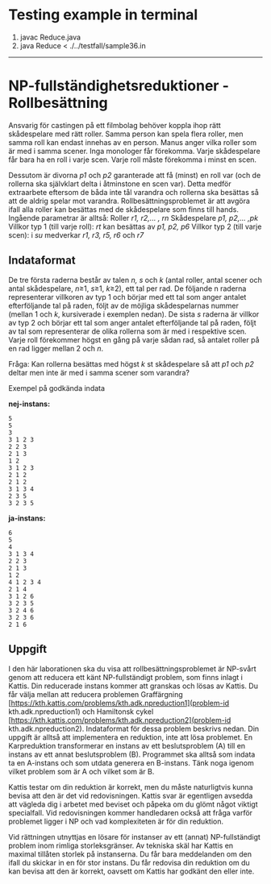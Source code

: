 # Testing example in terminal
1. javac Reduce.java
2. java Reduce < ./../testfall/sample36.in
***
# NP-fullständighetsreduktioner - Rollbesättning

Ansvarig för castingen på ett filmbolag behöver koppla ihop rätt skådespelare med rätt roller. Samma person kan spela flera roller, men samma roll kan endast innehas av en person. Manus anger vilka roller som är med i samma scener. Inga monologer får förekomma. Varje skådespelare får bara ha en roll i varje scen. Varje roll måste förekomma i minst en scen.

Dessutom är divorna *p1* och *p2* garanterade att få (minst) en roll var (och de rollerna ska självklart delta i åtminstone en scen var). Detta medför extraarbete eftersom de båda inte tål varandra och rollerna ska besättas så att de aldrig spelar mot varandra. Rollbesättningsproblemet är att avgöra ifall alla roller kan besättas med de skådespelare som finns till hands. Ingående parametrar är alltså: 
Roller *r1, r2,... , rn* 
Skådespelare *p1, p2,... ,pk* 
Villkor typ 1 (till varje roll): *rt* kan besättas av *p1, p2, p6* 
Villkor typ 2 (till varje scen): i *su* medverkar *r1, r3, r5, r6* och *r7*

## Indataformat
De tre första raderna består av talen *n, s* och *k* (antal roller, antal scener och antal skådespelare, *n*≥1, *s*≥1, *k*≥2), ett tal per rad. 
De följande n raderna representerar villkoren av typ 1 och börjar med ett tal som anger antalet efterföljande tal på raden, följt av de möjliga skådespelarnas nummer (mellan 1 och *k*, kursiverade i exemplen nedan). 
De sista *s* raderna är villkor av typ 2 och börjar ett tal som anger antalet efterföljande tal på raden, följt av tal som representerar de olika rollerna som är med i respektive scen. Varje roll förekommer högst en gång på varje sådan rad, så antalet roller på en rad ligger mellan 2 och *n*.

Fråga: Kan rollerna besättas med högst *k* st skådespelare så att *p1* och *p2* deltar men inte är med i samma scener som varandra?

Exempel på godkända indata

**nej-instans:** 
```
5
5 
3
3 1 2 3
2 2 3
2 1 3
1 2
3 1 2 3
2 1 2
2 1 2
3 1 3 4
2 3 5
3 2 3 5
```
**ja-instans:** 
```
6
5
4
3 1 3 4
2 2 3
2 1 3
1 2
4 1 2 3 4
2 1 4
3 1 2 6
3 2 3 5
3 2 4 6
3 2 3 6
2 1 6 
```

## Uppgift
I den här laborationen ska du visa att rollbesättningsproblemet är NP-svårt genom att reducera ett känt NP-fullständigt problem, som finns inlagt i Kattis. Din reducerade instans kommer att granskas och lösas av Kattis. Du får välja mellan att reducera problemen Graffärgning [https://kth.kattis.com/problems/kth.adk.npreduction1](problem-id kth.adk.npreduction1) och Hamiltonsk cykel [https://kth.kattis.com/problems/kth.adk.npreduction2](problem-id kth.adk.npreduction2). Indataformat för dessa problem beskrivs nedan. Din uppgift är alltså att implementera en reduktion, inte att lösa problemet. En Karpreduktion transformerar en instans av ett beslutsproblem (A) till en instans av ett annat beslutsproblem (B). Programmet ska alltså som indata ta en A-instans och som utdata generera en B-instans. Tänk noga igenom vilket problem som är A och vilket som är B.

Kattis testar om din reduktion är korrekt, men du måste naturligtvis kunna bevisa att den är det vid redovisningen. Kattis svar är egentligen avsedda att vägleda dig i arbetet med beviset och påpeka om du glömt något viktigt specialfall. Vid redovisningen kommer handledaren också att fråga varför problemet ligger i NP och vad komplexiteten är för din reduktion.

Vid rättningen utnyttjas en lösare för instanser av ett (annat) NP-fullständigt problem inom rimliga storleksgränser. Av tekniska skäl har Kattis en maximal tillåten storlek på instanserna. Du får bara meddelanden om den ifall du skickar in en för stor instans. Du får redovisa din reduktion om du kan bevisa att den är korrekt, oavsett om Kattis har godkänt den eller inte.
